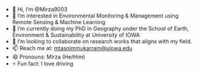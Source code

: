 - 👋 Hi, I’m @Mirza9003
- 👀 I’m interested in Environmental Monitoring & Management using Remote Sensing & Machine Learning 
- 🌱 I’m currently doing my PhD in Geography under the School of Earth, Environment & Sustainability at University of IOWA
- 💞️ I’m looking to collaborate on research works that aligns with my field.
- 📫 Reach me at: mtasnimmukarram@uiowa.edu
- 😄 Pronouns: Mirza (He/Him)
- ⚡ Fun fact: I love driving

<!---
Mirza9003/Mirza9003 is a ✨ special ✨ repository because its `README.md` (this file) appears on your GitHub profile.
You can click the Preview link to take a look at your changes.
--->
